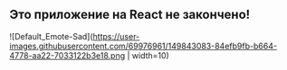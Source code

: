 ## Это приложение на React не закончено!
![Default_Emote-Sad](https://user-images.githubusercontent.com/69976961/149843083-84efb9fb-b664-4778-aa22-7033122b3e18.png | width=10)

